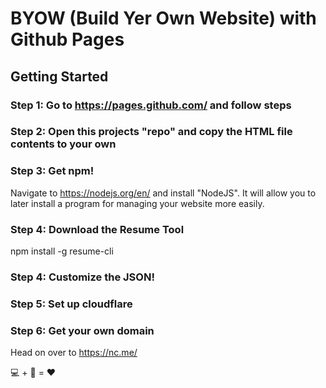 # BYOW (Build Yer Own Website) with Github Pages

## Getting Started

### Step 1: Go to https://pages.github.com/ and follow steps

### Step 2: Open this projects "repo" and copy the HTML file contents to your own

### Step 3: Get npm!

Navigate to https://nodejs.org/en/ and install "NodeJS". It will allow you to later install a program for managing your website more easily.

### Step 4: Download the Resume Tool

npm install -g resume-cli

### Step 4: Customize the JSON! 

### Step 5: Set up cloudflare

### Step 6: Get your own domain
Head on over to https://nc.me/




💻 + 📄 = ❤️

